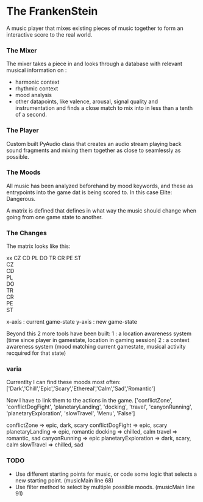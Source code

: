# The FrankenStein

A music player that mixes existing pieces of music together to form an interactive score to the real world.

### The Mixer

The mixer takes a piece in and looks through a database with relevant musical information on :
- harmonic context
- rhythmic context
- mood analysis 
- other datapoints, like valence, arousal, signal quality and instrumentation
and finds a close match to mix into in less than a tenth of a second.

### The Player

Custom built PyAudio class that creates an audio stream playing back sound fragments and mixing them together
as close to seamlessly as possible.

### The Moods

All music has been analyzed beforehand by mood keywords, and these as entrypoints into the game dat is being scored to.
In this case Elite: Dangerous.

A matrix is defined that defines in what way the music should change when going from one game state to another.

### The Changes

The matrix looks like this:

xx  CZ  CD  PL  DO  TR  CR  PE  ST  
CZ  
CD  
PL  
DO  
TR  
CR  
PE  
ST  

x-axis : current game-state
y-axis : new game-state

Beyond this 2 more tools have been built:
1 : a location awareness system (time since player in gamestate, location in gaming session)
2 : a context awareness system (mood matching current gamestate, musical activity recquired for that state) 

### varia


Currentlty I can find these moods most often: 
['Dark','Chill','Epic','Scary','Ethereal','Calm','Sad','Romantic']

Now I have to link them to the actions in the game.
['conflictZone', 'conflictDogFight', 'planetaryLanding', 'docking', 'travel', 'canyonRunning', 'planetaryExploration', 'slowTravel', 'Menu', 'False']

conflictZone => epic, dark, scary
conflictDogFight => epic, scary
planetaryLanding => epic, romantic
docking => chilled, calm
travel => romantic, sad
canyonRunning => epic
planetaryExploration => dark, scary, calm
slowTravel => chilled, sad

### TODO

- Use different starting points for music, or code some logic that selects a new starting point. (musicMain line 68)
- Use filter method to select by multiple possible moods. (musicMain line 91)